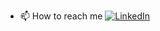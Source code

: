- 📫 How to reach me [![LinkedIn](https://usama-muf.github.io/All%20Icons/icons8-linkedin-circled.svg)](https://www.linkedin.com/in/mohammed-usama-944bba134)


<!---
- 👋 Hi, I’m Mohammed Usama
- 👀 I’m interested in backend dev🤷‍♂️
- 🌱 I’m currently learning Spring Boot, NodeJs, GCP
- //💞️ I’m looking to collaborate on web development 
usama-muf/usama-muf is a ✨ special ✨ repository because its `README.md` (this file) appears on your GitHub profile.
You can click the Preview link to take a look at your changes.
--->

